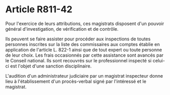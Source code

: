 # Article R811-42

Pour l'exercice de leurs attributions, ces magistrats disposent d'un pouvoir général d'investigation, de vérification et de contrôle.

Ils peuvent se faire assister pour procéder aux inspections de toutes personnes inscrites sur la liste des commissaires aux comptes établie en application de l'article L. 822-1 ainsi que de tout expert ou toute personne de leur choix. Les frais occasionnés par cette assistance sont avancés par le Conseil national. Ils sont recouvrés sur le professionnel inspecté si celui-ci est l'objet d'une sanction disciplinaire.

L'audition d'un administrateur judiciaire par un magistrat inspecteur donne lieu à l'établissement d'un procès-verbal signé par l'intéressé et le magistrat.
